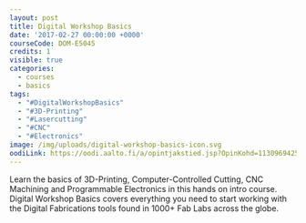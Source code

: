 ```yaml
---
layout: post
title: Digital Workshop Basics
date: '2017-02-27 00:00:00 +0000'
courseCode: DOM-E5045
credits: 1
visible: true
categories:
  - courses
  - basics
tags:
  - "#DigitalWorkshopBasics"
  - "#3D-Printing"
  - "#Lasercutting"
  - "#CNC"
  - "#Electronics"
image: /img/uploads/digital-workshop-basics-icon.svg
oodiLink: https://oodi.aalto.fi/a/opintjakstied.jsp?OpinKohd=1130969425&haettuOpas=-1
---
```


Learn the basics of 3D-Printing, Computer-Controlled Cutting, CNC Machining and Programmable Electronics in this hands on intro course. Digital Workshop Basics covers everything you need to start working with the Digital Fabrications tools found in 1000+ Fab Labs across the globe.
